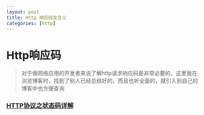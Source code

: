 ```yaml
---
layout: post
title: Http 响应码及含义
categories: [http]
---
```


# Http响应码

> 对于做网络应用的开发者来说了解http请求响应码是非常必要的，这里我在浏览博客时，找到了别人已经总结好的，而且也听全面的，就引入到自己的博客中也方便查询

### **[HTTP协议之状态码详解](http://v5browser.iteye.com/blog/1769789)**